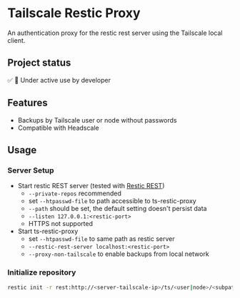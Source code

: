 # Tailscale Restic Proxy
An authentication proxy for the restic rest server using the Tailscale local client.

## Project status
✅ 🐶 Under active use by developer

## Features
- Backups by Tailscale user or node without passwords
- Compatible with Headscale

## Usage
### Server Setup
- Start restic REST server (tested with [Restic REST](https://github.com/restic/rest-server))
  - `--private-repos` recommended
  - set `--htpasswd-file` to path accessible to ts-restic-proxy
  - `--path` should be set, the default setting doesn't persist data
  - `--listen 127.0.0.1:<restic-port>` 
  - HTTPS not supported
- Start ts-restic-proxy
  -  set `--htpasswd-file` to same path as restic server
  - `--restic-rest-server localhost:<restic-port>`
  - `--proxy-non-tailscale` to enable backups from local network

### Initialize repository
```bash
restic init -r rest:http://<server-tailscale-ip>/ts/<user|node>/<subpath>
```
